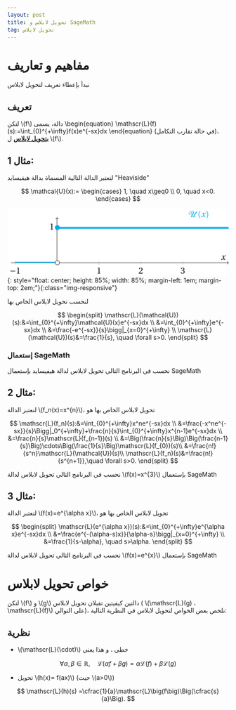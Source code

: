 ```yaml
---
layout: post
title: تحويل لابلاس و SageMath
tag: تحويل لابلاس
---
```


# مفاهيم و تعاريف

نبدأ بإعطاء تعريف لتحويل لابلاس

## تعريف

لتكن \\(f\\) دالة، يسمى
\begin{equation}
\mathscr{L}(f)(s):=\int_{0}^{+\infty}f(x)e^{-sx}dx
\end{equation}
(في حالة تقارب التكامل)، 
**<u>بتحويل لابلاس</u>**  ل \\(f\\).

## مثال 1:

لنعتبر  الدالة التالية المسماة بدالة هيفيسايد "Heaviside"

$$
\mathcal{U}(x):= \begin{cases}
1, \quad x\geq0 \\
0, \quad x<0.
\end{cases}
$$

![Heaviside.png](/images/Heaviside.png){: style="float: center; 
height: 85%; width: 85%; margin-left: 1em; margin-top: 2em;"}{:class="img-responsive"}


  لنحسب تحويل لابلاس الخاص بها
  
$$
\begin{split}
\mathscr{L}(\mathcal{U})(s):&=\int_{0}^{+\infty}\mathcal{U}(x)e^{-sx}dx \\
&=\int_{0}^{+\infty}e^{-sx}dx \\
&=\frac{-e^{-sx}}{s}\bigg|_{x=0}^{+\infty} \\
\mathscr{L}(\mathcal{U})(s)&=\frac{1}{s}, \quad \forall s>0.
\end{split}
$$


### إستعمال SageMath

   
نحسب في البرنامج التالي تحويل لابلاس لدالة هيفيسايد بإستعمال SageMath

<div class="sage">
  <script type="text/x-sage">
x,s = var("x,s") ### تعريف المتغيرات المستعملة
laplace(heaviside(x),x,s) ### حساب تحويل دالة هيفيسايد
  </script>
</div>


## مثال 2:

لنعتبر الدالة  \\(f_n(x)=x^{n}\\)، تحويل لابلاس الخاص بها هو

$$
\mathscr{L}(f_n)(s):&=\int_{0}^{+\infty}x^ne^{-sx}dx \\
&=\frac{-x^ne^{-sx}}{s}\Bigg|_0^{+\infty}+\frac{n}{s}\int_{0}^{+\infty}x^{n-1}e^{-sx}dx \\
&=\frac{n}{s}\mathscr{L}(f_{n-1})(s) \\
&=\Big(\frac{n}{s}\Big)\Big(\frac{n-1}{s}\Big)\cdots\Big(\frac{1}{s}\Big)\mathscr{L}(f_{0})(s)\\
&=\frac{n!}{s^n}\mathscr{L}(\mathcal{U})(s)\\
\mathscr{L}(f_n)(s)&=\frac{n!}{s^{n+1}},\quad \forall s>0.
\end{split}
$$


نحسب في البرنامج التالي تحويل لابلاس لدالة \\(f(x)=x^{3}\\) بإستعمال SageMath


<div class="sage">
  <script type="text/x-sage">
x,s = var("x,s") ### تعريف المتغيرات المستعملة
f = x^3 ### مثلا sin(x), cos(x)  يمكن تغيير الدالة 
%display latex
laplace(f,x,s)
  </script>
</div>


## مثال 3:

لنعتبر الدالة  \\(f(x)=e^{\alpha x}\\)، تحويل لابلاس الخاص بها هو

$$
\begin{split}
\mathscr{L}(e^{\alpha x})(s):&=\int_{0}^{+\infty}e^{\alpha x}e^{-sx}dx \\
&=\frac{e^{-(\alpha-s)x}}{\alpha-s}\bigg|_{x=0}^{+\infty} \\
&=\frac{1}{s-\alpha}, \quad s>\alpha.
\end{split}
$$


نحسب في البرنامج التالي تحويل لابلاس لدالة \\(f(x)=e^{x}\\) بإستعمال SageMath


<div class="sage">
  <script type="text/x-sage">
x,s = var("x,s") ### تعريف المتغيرات المستعملة
f = exp(x) ### مثلا sin(x), cos(x)  يمكن تغيير الدالة 
%display latex
laplace(f,x,s)
  </script>
</div>





# خواص تحويل لابلاس 


لتكن \\(f\\) و \\(g\\) دالتين كيفيتين تقبلان تحويل لابلاس ( \\(\mathscr{L}(g) ،  \mathscr{L}(f)\\) على التوالي)،  نلخص بعض الخواص لتحويل لابلاس في النظرية التالية:

## نظرية

- \\(\mathscr{L}(\cdot)\\) خطي ، و هذا يعني

$$\forall \alpha,\beta\in\mathbb{R}, \quad  \mathscr{L}(\alpha f+\beta g)=\alpha\mathscr{L}(f)+\beta\mathscr{L}(g) $$

- تحويل  \\(h(x)= f(ax)\\) (حيث \\(a>0\\))

$$ \mathscr{L}(h)(s) =\cfrac{1}{a}\mathscr{L}\big(f\big)\Big(\cfrac{s}{a}\Big).   $$

